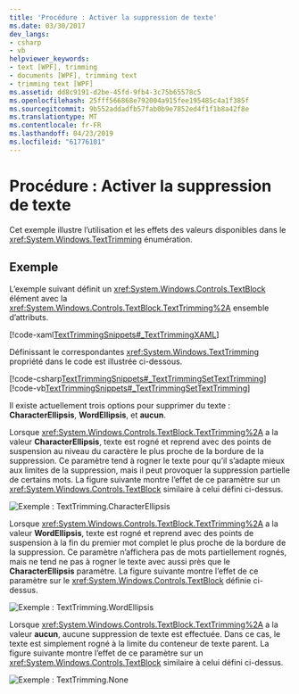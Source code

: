 ```yaml
---
title: 'Procédure : Activer la suppression de texte'
ms.date: 03/30/2017
dev_langs:
- csharp
- vb
helpviewer_keywords:
- text [WPF], trimming
- documents [WPF], trimming text
- trimming text [WPF]
ms.assetid: dd8c9191-d2be-45fd-9fb4-3c75b65578c5
ms.openlocfilehash: 25fff566868e792004a915fee195485c4a1f385f
ms.sourcegitcommit: 9b552addadfb57fab0b9e7852ed4f1f1b8a42f8e
ms.translationtype: MT
ms.contentlocale: fr-FR
ms.lasthandoff: 04/23/2019
ms.locfileid: "61776101"
---
```

# <a name="how-to-enable-text-trimming"></a>Procédure : Activer la suppression de texte

Cet exemple illustre l’utilisation et les effets des valeurs disponibles dans le <xref:System.Windows.TextTrimming> énumération.

## <a name="example"></a>Exemple

L’exemple suivant définit un <xref:System.Windows.Controls.TextBlock> élément avec la <xref:System.Windows.Controls.TextBlock.TextTrimming%2A> ensemble d’attributs.

[!code-xaml[TextTrimmingSnippets#_TextTrimmingXAML](~/samples/snippets/csharp/VS_Snippets_Wpf/TextTrimmingSnippets/CSharp/Window1.xaml#_texttrimmingxaml)]

Définissant le correspondantes <xref:System.Windows.TextTrimming> propriété dans le code est illustrée ci-dessous.

[!code-csharp[TextTrimmingSnippets#_TextTrimmingSetTextTrimming](~/samples/snippets/csharp/VS_Snippets_Wpf/TextTrimmingSnippets/CSharp/Window1.xaml.cs#_texttrimmingsettexttrimming)]
[!code-vb[TextTrimmingSnippets#_TextTrimmingSetTextTrimming](~/samples/snippets/visualbasic/VS_Snippets_Wpf/TextTrimmingSnippets/VisualBasic/Window1.xaml.vb#_texttrimmingsettexttrimming)]

Il existe actuellement trois options pour supprimer du texte : **CharacterEllipsis**, **WordEllipsis**, et **aucun**.

Lorsque <xref:System.Windows.Controls.TextBlock.TextTrimming%2A> a la valeur **CharacterEllipsis**, texte est rogné et reprend avec des points de suspension au niveau du caractère le plus proche de la bordure de la suppression.  Ce paramètre tend à rogner le texte pour qu’il s’adapte mieux aux limites de la suppression, mais il peut provoquer la suppression partielle de certains mots.  La figure suivante montre l’effet de ce paramètre sur un <xref:System.Windows.Controls.TextBlock> similaire à celui défini ci-dessus.

![Exemple : TextTrimming.CharacterEllipsis](./media/texttrimming-character.png "TextTrimming_Character")

Lorsque <xref:System.Windows.Controls.TextBlock.TextTrimming%2A> a la valeur **WordEllipsis**, texte est rogné et reprend avec des points de suspension à la fin du premier mot complet le plus proche de la bordure de la suppression.  Ce paramètre n’affichera pas de mots partiellement rognés, mais ne tend ne pas à rogner le texte avec aussi près que le **CharacterEllipsis** paramètre.  La figure suivante montre l’effet de ce paramètre sur le <xref:System.Windows.Controls.TextBlock> définie ci-dessus.

![Exemple : TextTrimming.WordEllipsis](./media/texttrimming-word.png "TextTrimming_Word")

Lorsque <xref:System.Windows.Controls.TextBlock.TextTrimming%2A> a la valeur **aucun**, aucune suppression de texte est effectuée.  Dans ce cas, le texte est simplement rogné à la limite du conteneur de texte parent.  La figure suivante montre l’effet de ce paramètre sur un <xref:System.Windows.Controls.TextBlock> similaire à celui défini ci-dessus.

![Exemple : TextTrimming.None](./media/texttrimming-none.png "TextTrimming_None")
